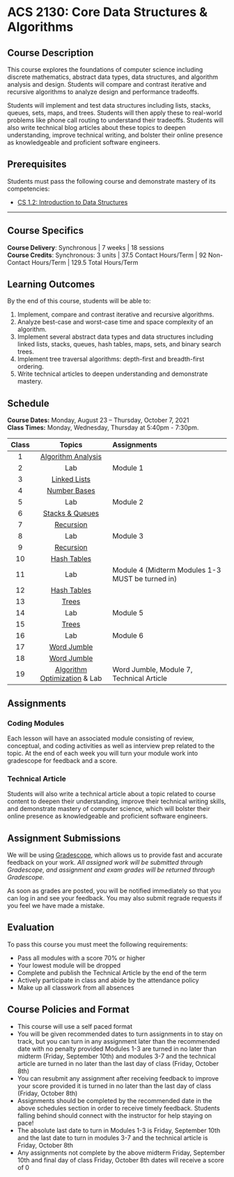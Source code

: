# ACS 2130: Core Data Structures & Algorithms

## Course Description

This course explores the foundations of computer science including discrete mathematics, abstract data types, data structures, and algorithm analysis and design. Students will compare and contrast iterative and recursive algorithms to analyze design and performance tradeoffs.

Students will implement and test data structures including lists, stacks, queues, sets, maps, and trees. Students will then apply these to real-world problems like phone call routing to understand their tradeoffs. Students will also write technical blog articles about these topics to deepen understanding, improve technical writing, and bolster their online presence as knowledgeable and proficient software engineers.

## Prerequisites

Students must pass the following course and demonstrate mastery of its competencies:

* [CS 1.2: Introduction to Data Structures](https://make.sc/cs12-repo)

---

## Course Specifics

**Course Delivery**: Synchronous | 7 weeks | 18 sessions<br>
**Course Credits**: Synchronous: 3 units | 37.5 Contact Hours/Term | 92 Non-Contact Hours/Term | 129.5 Total Hours/Term

## Learning Outcomes

By the end of this course, students will be able to:

1. Implement, compare and contrast iterative and recursive algorithms.
1. Analyze best-case and worst-case time and space complexity of an algorithm.
1. Implement several abstract data types and data structures including linked lists, stacks, queues, hash tables, maps, sets, and binary search trees.
1. Implement tree traversal algorithms: depth-first and breadth-first ordering.
1. Write technical articles to deepen understanding and demonstrate mastery.

## Schedule

**Course Dates:** Monday, August 23 – Thursday, October 7, 2021<br>
**Class Times:** Monday, Wednesday, Thursday at 5:40pm - 7:30pm.

| Class |             Topics             | Assignments                                       |
| :---: | :----------------------------: | :------------------------------------------------ |
|   1   |      [Algorithm Analysis]      |                                                   |
|   2   |              Lab               | Module 1                                          |
|   3   |         [Linked Lists]         |                                                   |
|   4   |         [Number Bases]         |                                                   |
|   5   |              Lab               | Module 2                                          |
|   6   |       [Stacks & Queues]        |                                                   |
|   7   |          [Recursion]           |                                                   |
|   8   |              Lab               | Module 3                                          |
|   9   |          [Recursion]           |                                                   |
|  10   |         [Hash Tables]          |                                                   |
|  11   |              Lab               | Module 4  (Midterm Modules 1-3 MUST be turned in) |
|  12   |         [Hash Tables]          |                                                   |
|  13   |            [Trees]             |                                                   |
|  14   |              Lab               | Module 5                                          |
|  15   |            [Trees]             |                                                   |
|  16   |              Lab               | Module 6                                          |
|  17   |            [Word Jumble]       |                                                   |
|  18   |            [Word Jumble]       |                                                   |
|  19   | [Algorithm Optimization] & Lab | Word Jumble, Module 7, Technical Article          |

[Algorithm Analysis]: https://docs.google.com/presentation/d/1LLLVPl_vpZXz6K1N3vAcrGEBwegaD227A1pYw-fVCBo
[Linked Lists]: https://docs.google.com/presentation/d/191W9PsUSSYaQNrLT64Qf6XsOPnreJh2PtIT4I7tG5i8
[Number Bases]: https://docs.google.com/presentation/d/1QWVzQpxOuFEJQprtch3n5fFeTK1HSCyRmWoNJTYeSNs
[Stacks & Queues]: https://docs.google.com/presentation/d/1bUWZlbnro-y6uCsO586ESgsP0-BX9AcvzjDVfOD0B-U
[Hash Tables]: https://docs.google.com/presentation/d/1JCOxLSAAU0KTqYJFnStt97QILA02Q2oiJI6uP7Jrm10
[Recursion]: https://docs.google.com/presentation/d/1ScT3QmrfnPx07Je1kkamrQcjxBL8sb2H5ZC4_jOP14E
[Trees]: https://docs.google.com/presentation/d/1rqRcGuyOKOOCPsg1X4LSmivXC-862vnSjpl6Gz4MNxw
[Graphs]: https://docs.google.com/presentation/d/1Tn9l5Qu8Y80q5edRehl46q82oLaWeBndj1SarSABIoc
[Algorithm Optimization]: https://docs.google.com/presentation/d/1_FEpLqrNV8o0aXN5myAiltkXdlVlp4BE-QTIHPKJHlA
[Technical Article]: Assignments/TechnicalArticle.md
[Word Jumble]: Lessons/WordJumble.md

## Assignments

### Coding Modules

Each lesson will have an associated module consisting of review, conceptual, and coding activities as well as interview prep related to the topic. At the end of each week you will turn your module work into gradescope for feedback and a score.

### Technical Article

Students will also write a technical article about a topic related to course content to deepen their understanding, improve their technical writing skills, and demonstrate mastery of computer science, which will bolster their online presence as knowledgeable and proficient software engineers.

## Assignment Submissions

We will be using [Gradescope](gradescope.com), which allows us to provide fast and accurate feedback on your work. *All assigned work will be submitted through Gradescope, and assignment and exam grades will be returned through Gradescope.*

As soon as grades are posted, you will be notified immediately so that you can log in and see your feedback. You may also submit regrade requests if you feel we have made a mistake.

## Evaluation

To pass this course you must meet the following requirements:

* Pass all modules with a score 70% or higher
* Your lowest module will be dropped
* Complete and publish the Technical Article by the end of the term
* Actively participate in class and abide by the attendance policy
* Make up all classwork from all absences

## Course Policies and Format

* This course will use a self paced format
* You will be given recommended dates to turn assignments in to stay on track, but you can turn in any assignment later than the recommended date with no penalty provided Modules 1-3 are turned in no later than midterm (Friday, September 10th) and modules 3-7 and the technical article are turned in no later than the last day of class (Friday, October 8th)
* You can resubmit any assignment after receiving feedback to improve your score provided it is turned in no later than the last day of class (Friday, October 8th)
* Assignments should be completed by the recommended date in the above schedules section in order to receive timely feedback. Students falling behind should connect with the instructor for help staying on pace!
* The absolute last date to turn in Modules 1-3 is Friday, September 10th and  the last date to turn in modules 3-7 and the technical article is Friday, October 8th
* Any assignments not complete by the above midterm Friday, September 10th and final day of class Friday, October 8th dates will receive a score of 0

